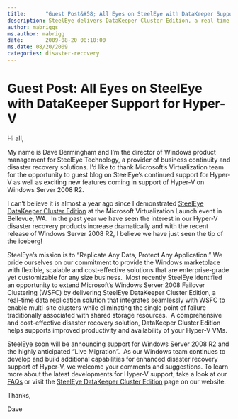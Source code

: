```yaml
---
title:      "Guest Post&#58; All Eyes on SteelEye with DataKeeper Support for Hyper-V"
description: SteelEye delivers DataKeeper Cluster Edition, a real-time data replication solution for Hyper-V.
author: mabriggs
ms.author: mabrigg
date:       2009-08-20 00:10:00
ms.date: 08/20/2009
categories: disaster-recovery
---
```

# Guest Post: All Eyes on SteelEye with DataKeeper Support for Hyper-V
Hi all,

My name is Dave Bermingham and I’m the director of Windows product management for SteelEye Technology, a provider of business continuity and disaster recovery solutions. I’d like to thank Microsoft’s Virtualization team for the opportunity to guest blog on SteelEye’s continued support for Hyper-V as well as exciting new features coming in support of Hyper-V on Windows Server 2008 R2. 

I can’t believe it is almost a year ago since I demonstrated [SteelEye DataKeeper Cluster Edition](http://www.steeleye.com/products/windows/datakeeper.php) at the Microsoft Virtualization Launch event in Bellevue, WA.  In the past year we have seen the interest in our Hyper-V disaster recovery products increase dramatically and with the recent release of Windows Server 2008 R2, I believe we have just seen the tip of the iceberg!

SteelEye’s mission is to “Replicate Any Data, Protect Any Application.” We pride ourselves on our commitment to provide the Windows marketplace with flexible, scalable and cost-effective solutions that are enterprise-grade yet customizable for any size business.  Most recently SteelEye identified an opportunity to extend Microsoft’s Windows Server 2008 Failover Clustering (WSFC) by delivering SteelEye DataKeeper Cluster Edition, a real-time data replication solution that integrates seamlessly with WSFC to enable multi-site clusters while eliminating the single point of failure traditionally associated with shared storage resources.  A comprehensive and cost-effective disaster recovery solution, DataKeeper Cluster Edition helps supports improved productivity and availability of your Hyper-V VMs. 

SteelEye soon will be announcing support for Windows Server 2008 R2 and the highly anticipated “Live Migration”.  As our Windows team continues to develop and build additional capabilities for enhanced disaster recovery support of Hyper-V, we welcome your comments and suggestions. To learn more about the latest developments for Hyper-V support, take a look at our [FAQs](http://www.steeleye.com/downloads/resource/windows/faq-hyper-v_support.pdf) or visit the [SteelEye DataKeeper Cluster Edition](http://www.steeleye.com/products/windows/datakeeper.php) page on our website.

Thanks,

Dave
